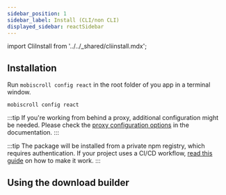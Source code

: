 ```yaml
---
sidebar_position: 1
sidebar_label: Install (CLI/non CLI)
displayed_sidebar: reactSidebar
---
```


import CliInstall from '../../\_shared/cliinstall.mdx';

## Installation

<CliInstall />

Run `mobiscroll config react` in the root folder of you app in a terminal window.

```
mobiscroll config react
```

:::tip
If you're working from behind a proxy, additional configuration might be needed. Please check the [proxy configuration options](https://docs.mobiscroll.com/cli#proxy) in the documentation.
:::

:::tip
The package will be installed from a private npm registry, which requires authentication. If your project uses a CI/CD workflow, [read this guide](http://help.mobiscroll.com/en/articles/1195431-installing-mobiscroll-with-npm#setting-up-for-cicd) on how to make it work.
:::

## Using the download builder

